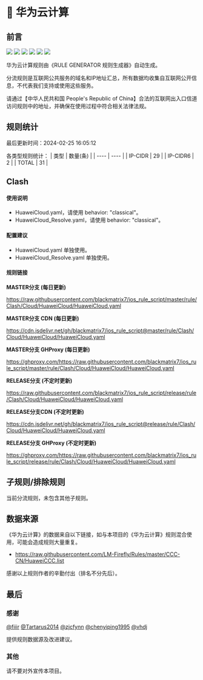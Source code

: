 # 🧸 华为云计算

## 前言

![](https://shields.io/badge/-移除重复规则-ff69b4) ![](https://shields.io/badge/-DOMAIN与DOMAIN--SUFFIX合并-green) ![](https://shields.io/badge/-DOMAIN--SUFFIX间合并-critical) ![](https://shields.io/badge/-DOMAIN与DOMAIN--KEYWORD合并-9cf) ![](https://shields.io/badge/-DOMAIN--SUFFIX与DOMAIN--KEYWORD合并-blue) ![](https://shields.io/badge/-IP--CIDR(6)合并-blueviolet) 

华为云计算规则由《RULE GENERATOR 规则生成器》自动生成。

分流规则是互联网公共服务的域名和IP地址汇总，所有数据均收集自互联网公开信息，不代表我们支持或使用这些服务。

请通过【中华人民共和国 People's Republic of China】合法的互联网出入口信道访问规则中的地址，并确保在使用过程中符合相关法律法规。

## 规则统计

最后更新时间：2024-02-25 16:05:12

各类型规则统计：
| 类型 | 数量(条)  | 
| ---- | ----  |
| IP-CIDR | 29  | 
| IP-CIDR6 | 2  | 
| TOTAL | 31  | 


## Clash 

#### 使用说明
- HuaweiCloud.yaml，请使用 behavior: "classical"。
- HuaweiCloud_Resolve.yaml，请使用 behavior: "classical"。

#### 配置建议
- HuaweiCloud.yaml 单独使用。
- HuaweiCloud_Resolve.yaml 单独使用。

#### 规则链接
**MASTER分支 (每日更新)**

https://raw.githubusercontent.com/blackmatrix7/ios_rule_script/master/rule/Clash/Cloud/HuaweiCloud/HuaweiCloud.yaml

**MASTER分支 CDN (每日更新)**

https://cdn.jsdelivr.net/gh/blackmatrix7/ios_rule_script@master/rule/Clash/Cloud/HuaweiCloud/HuaweiCloud.yaml

**MASTER分支 GHProxy (每日更新)**

https://ghproxy.com/https://raw.githubusercontent.com/blackmatrix7/ios_rule_script/master/rule/Clash/Cloud/HuaweiCloud/HuaweiCloud.yaml

**RELEASE分支 (不定时更新)**

https://raw.githubusercontent.com/blackmatrix7/ios_rule_script/release/rule/Clash/Cloud/HuaweiCloud/HuaweiCloud.yaml

**RELEASE分支CDN (不定时更新)**

https://cdn.jsdelivr.net/gh/blackmatrix7/ios_rule_script@release/rule/Clash/Cloud/HuaweiCloud/HuaweiCloud.yaml

**RELEASE分支 GHProxy (不定时更新)**

https://ghproxy.com/https://raw.githubusercontent.com/blackmatrix7/ios_rule_script/release/rule/Clash/Cloud/HuaweiCloud/HuaweiCloud.yaml

## 子规则/排除规则


当前分流规则，未包含其他子规则。

## 数据来源

《华为云计算》的数据来自以下链接，如与本项目的《华为云计算》规则混合使用，可能会造成规则大量重复。

- https://raw.githubusercontent.com/LM-Firefly/Rules/master/CCC-CN/HuaweiCCC.list


感谢以上规则作者的辛勤付出（排名不分先后）。

## 最后

### 感谢

[@fiiir](https://github.com/fiiir) [@Tartarus2014](https://github.com/Tartarus2014) [@zjcfynn](https://github.com/zjcfynn) [@chenyiping1995](https://github.com/chenyiping1995) [@vhdj](https://github.com/vhdj)

提供规则数据源及改进建议。

### 其他

请不要对外宣传本项目。